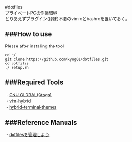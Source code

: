 #dotfiles  
プライベートPCの作業環境  
とりあえずプラグイン(ほぼ)不要のvimrcとbashrcを置いておく。  

###How to use
---
Please after installing the tool

	cd ~/
	git clone https://github.com/kyog02/dotfiles.git
	cd dotfiles
	./ setup.sh

###Required Tools  
---
・[GNU GLOBAL(Gtags)](http://www.gnu.org/software/global/)  
・[vim-hybrid](https://github.com/w0ng/vim-hybrid)  
・[hybrid-terminal-themes](https://github.com/lysyi3m/osx-terminal-themes)  



###Reference Manuals  
---
・[dotfilesを管理しよう](http://qiita.com/massy22/items/5bdb97f8d6e93517f916 "title")  